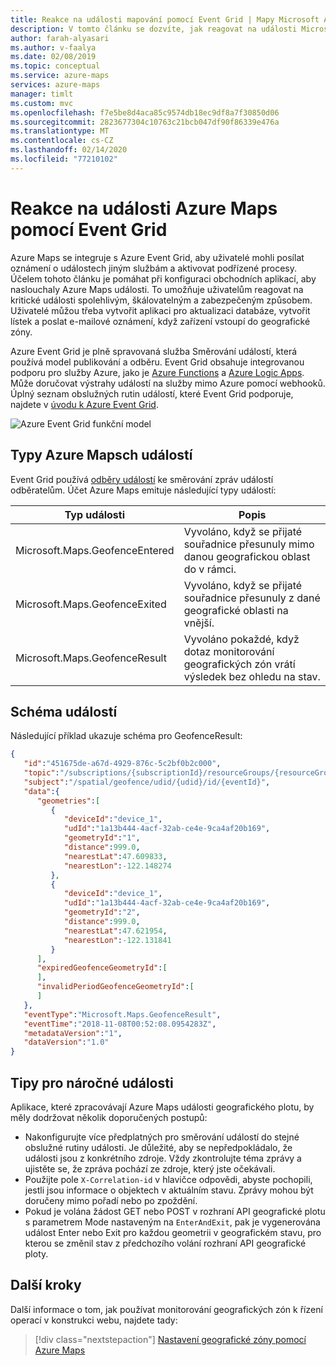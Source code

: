 ```yaml
---
title: Reakce na události mapování pomocí Event Grid | Mapy Microsoft Azure
description: V tomto článku se dozvíte, jak reagovat na události Microsoft Azure Maps pomocí Event Grid.
author: farah-alyasari
ms.author: v-faalya
ms.date: 02/08/2019
ms.topic: conceptual
ms.service: azure-maps
services: azure-maps
manager: timlt
ms.custom: mvc
ms.openlocfilehash: f7e5be8d4aca85c9574db18ec9df8a7f30850d06
ms.sourcegitcommit: 2823677304c10763c21bcb047df90f86339e476a
ms.translationtype: MT
ms.contentlocale: cs-CZ
ms.lasthandoff: 02/14/2020
ms.locfileid: "77210102"
---
```

# <a name="react-to-azure-maps-events-by-using-event-grid"></a>Reakce na události Azure Maps pomocí Event Grid 

Azure Maps se integruje s Azure Event Grid, aby uživatelé mohli posílat oznámení o událostech jiným službám a aktivovat podřízené procesy. Účelem tohoto článku je pomáhat při konfiguraci obchodních aplikací, aby naslouchaly Azure Maps události. To umožňuje uživatelům reagovat na kritické události spolehlivým, škálovatelným a zabezpečeným způsobem. Uživatelé můžou třeba vytvořit aplikaci pro aktualizaci databáze, vytvořit lístek a poslat e-mailové oznámení, když zařízení vstoupí do geografické zóny.

Azure Event Grid je plně spravovaná služba Směrování událostí, která používá model publikování a odběru. Event Grid obsahuje integrovanou podporu pro služby Azure, jako je [Azure Functions](https://docs.microsoft.com/azure/azure-functions/functions-overview) a [Azure Logic Apps](https://docs.microsoft.com/azure/azure-functions/functions-overview). Může doručovat výstrahy událostí na služby mimo Azure pomocí webhooků. Úplný seznam obslužných rutin událostí, které Event Grid podporuje, najdete v [úvodu k Azure Event Grid](https://docs.microsoft.com/azure/event-grid/overview).


![Azure Event Grid funkční model](./media/azure-maps-event-grid-integration/azure-event-grid-functional-model.png)


## <a name="azure-maps-events-types"></a>Typy Azure Mapsch událostí

Event Grid používá [odběry událostí](https://docs.microsoft.com/azure/event-grid/concepts#event-subscriptions) ke směrování zpráv událostí odběratelům. Účet Azure Maps emituje následující typy událostí: 

| Typ události | Popis |
| ---------- | ----------- |
| Microsoft.Maps.GeofenceEntered | Vyvoláno, když se přijaté souřadnice přesunuly mimo danou geografickou oblast do v rámci. |
| Microsoft.Maps.GeofenceExited | Vyvoláno, když se přijaté souřadnice přesunuly z dané geografické oblasti na vnější. |
| Microsoft.Maps.GeofenceResult | Vyvoláno pokaždé, když dotaz monitorování geografických zón vrátí výsledek bez ohledu na stav. |

## <a name="event-schema"></a>Schéma událostí

Následující příklad ukazuje schéma pro GeofenceResult:

```JSON
{   
   "id":"451675de-a67d-4929-876c-5c2bf0b2c000", 
   "topic":"/subscriptions/{subscriptionId}/resourceGroups/{resourceGroup}/providers/Microsoft.Maps/accounts/{accountName}", 
   "subject":"/spatial/geofence/udid/{udid}/id/{eventId}", 
   "data":{   
      "geometries":[   
         {   
            "deviceId":"device_1", 
            "udId":"1a13b444-4acf-32ab-ce4e-9ca4af20b169", 
            "geometryId":"1", 
            "distance":999.0, 
            "nearestLat":47.609833, 
            "nearestLon":-122.148274 
         }, 
         {   
            "deviceId":"device_1", 
            "udId":"1a13b444-4acf-32ab-ce4e-9ca4af20b169", 
            "geometryId":"2", 
            "distance":999.0, 
            "nearestLat":47.621954, 
            "nearestLon":-122.131841 
         } 
      ], 
      "expiredGeofenceGeometryId":[   
      ], 
      "invalidPeriodGeofenceGeometryId":[   
      ] 
   }, 
   "eventType":"Microsoft.Maps.GeofenceResult", 
   "eventTime":"2018-11-08T00:52:08.0954283Z", 
   "metadataVersion":"1", 
   "dataVersion":"1.0" 
}
```

## <a name="tips-for-consuming-events"></a>Tipy pro náročné události

Aplikace, které zpracovávají Azure Maps události geografického plotu, by měly dodržovat několik doporučených postupů:

* Nakonfigurujte více předplatných pro směrování událostí do stejné obslužné rutiny události. Je důležité, aby se nepředpokládalo, že události jsou z konkrétního zdroje. Vždy zkontrolujte téma zprávy a ujistěte se, že zpráva pochází ze zdroje, který jste očekávali.
* Použijte pole `X-Correlation-id` v hlavičce odpovědi, abyste pochopili, jestli jsou informace o objektech v aktuálním stavu. Zprávy mohou být doručeny mimo pořadí nebo po zpoždění.
* Pokud je volána žádost GET nebo POST v rozhraní API geografické plotu s parametrem Mode nastaveným na `EnterAndExit`, pak je vygenerována událost Enter nebo Exit pro každou geometrii v geografickém stavu, pro kterou se změnil stav z předchozího volání rozhraní API geografické ploty.

## <a name="next-steps"></a>Další kroky

Další informace o tom, jak používat monitorování geografických zón k řízení operací v konstrukci webu, najdete tady:

> [!div class="nextstepaction"] 
> [Nastavení geografické zóny pomocí Azure Maps](tutorial-geofence.md)
